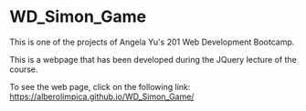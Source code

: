 # WD_Simon_Game

This is one of the projects of Angela Yu's 201 Web Development Bootcamp.

This is a webpage that has been developed during the JQuery lecture of the course.

To see the web page, click on the following link: https://alberolimpica.github.io/WD_Simon_Game/

